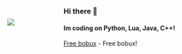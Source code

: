 ### Hi there 👋
#### Im coding on Python, Lua, Java, C++!
[Free bobux](https://www.youtube.com/watch?v=dQw4w9WgXcQ) - Free bobux!


<div style="position:absolute; top: 100; left: 100;">
<img src="https://github-readme-stats.vercel.app/api?username=swenlyyt&theme=tokyonight&show_icons=true">
</div>
<div style="position:absolute; top: 100; left: 100;">
<img src="https://github-readme-stats.vercel.app/api/top-langs/?username=swenlyyt&theme=tokyonight">
</div>

<!--
**SwenlyYT/SwenlyYT** is a ✨ _special_ ✨ repository because its `README.md` (this file) appears on your GitHub profile.

Here are some ideas to get you started:

- 🔭 I’m currently working on ...
- 🌱 I’m currently learning ...
- 👯 I’m looking to collaborate on ...
- 🤔 I’m looking for help with ...
- 💬 Ask me about ...
- 📫 How to reach me: ...
- 😄 Pronouns: ...
- ⚡ Fun fact: ...
-->

<!--
<p align="center">
 <img width="600" src="https://github.com/BaggerFast/BaggerFast/blob/main/assets/github-snake.svg?short_path=68e728e" alt="snake"/>
</p>
-->
